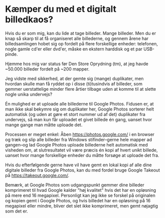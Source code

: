 # Kæmper du med et digitalt billedkaos?

<!--
date: 2019-09-22
excerpt: Ryd nemt op i dine mange billeder! Guiden viser, hvordan du fjerner dubletter og organiserer dem effektivt med Google Photos og Google Takeout, så dine minder er sikre og overskuelige.
-->

Hvis du er som mig, kan du lide at tage billeder. Mange billeder. Men du er knap så skarp til at få organiseret alle billederne, og gennem årene har billedsamlingen hobet sig op fordelt på flere forskellige enheder: telefonen, nogle gamle cd'er eller dvd'er, måske en ekstern harddisk og et par USB-pinde.

Hjemme hos mig var status før Den Store Oprydning (tm), at jeg havde ~50.000 billeder fordelt på ~200 mapper.

Jeg vidste med sikkerhed, at der gemte sig (mange) duplikater, men hvordan skulle man få ryddet op i disse (ti)tusindvis af billeder, som gemmer uerstattelige minder flere årtier tilbage uden at komme til at slette nogle unika undervejs?

Én mulighed er at uploade alle billederne til Google Photos. Fidusen er, at man ikke skal bekymre sig om duplikater her, Google Photos sorterer helt automatisk (og uden at gøre et stort nummer ud af det) duplikater fra undervejs, så man kun får uploadet et givet billede én gang, uanset hvor mange gange man måtte uploade det.

Processen er meget enkel: Åben https://photos.google.com/ i en browser og træk og slip alle billeder fra Windows stifinder–gerne hele mapper ad gangen–og lad Google Photos uploade billederne helt automatisk med visheden om, at slutresultatet vil være præcis én kopi af hvert unikt billede, uanset hvor mange forskellige enheder du måtte forsøge at uploade det fra.

Hvis du efterfølgende gerne have vil have gemt en lokal kopi af alle dine digitale billeder fra Google Photos, kan du med fordel bruge Google Takeout på https://takeout.google.com/.

Bemærk, at Google Photos som udgangspunkt gemmer dine billeder komprimeret til hvad Google kalder "høj kvalitet" hvis det har en opløsning på mere end 16 megapixel. Personligt kan jeg ikke se forskel på originalen og kopien gemt i Google Photos, og hvis billedet har en opløsning på 16 megapixel eller mindre, bliver det slet ikke komprimeret, men gemt nøjagtig som det er.

